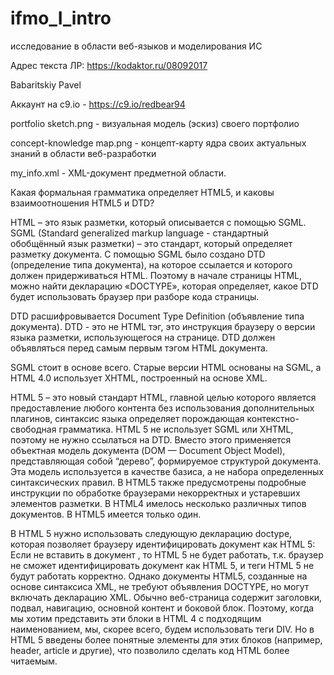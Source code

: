 # ifmo_I_intro
исследование в области веб-языков и моделирования ИС

Адрес текста ЛР:
https://kodaktor.ru/08092017

Babaritskiy Pavel 

Аккаунт на c9.io - https://c9.io/redbear94

portfolio sketch.png - визуальная модель (эскиз) своего портфолио

concept-knowledge map.png - концепт-карту ядра своих актуальных знаний в области веб-разработки

my_info.xml - XML-документ предметной области.

Какая формальная грамматика определяет HTML5, и каковы взаимоотношения HTML5 и DTD?

HTML – это язык разметки, который описывается с помощью SGML. SGML (Standard generalized markup language - стандартный обобщённый язык разметки) – это стандарт, который определяет разметку документа. С помощью SGML было создано DTD (определение типа документа), на которое ссылается и которого должен придерживаться HTML. Поэтому в начале страницы HTML, можно найти декларацию «DOCTYPE», которая определяет, какое DTD будет использовать браузер при разборе кода страницы.

DTD расшифровывается Document Type Definition (объявление типа документа). DTD - это не HTML тэг, это инструкция браузеру о версии языка разметки, использующегося на странице. DTD должен объявляться перед самым первым тэгом HTML документа.

SGML стоит в основе всего. Старые версии HTML основаны на SGML, а HTML 4.0 использует XHTML, построенный на основе XML.

HTML 5 – это новый стандарт HTML, главной целью которого является предоставление любого контента без использования дополнительных плагинов, синтаксис языка определяет порождающая контекстно-свободная грамматика. 
HTML 5 не использует SGML или XHTML, поэтому не нужно ссылаться на DTD. Вместо этого применяется объектная модель документа (DOM — Document Object Model), представляющая собой “дерево”, формируемое структурой документа. Эта модель используется в качестве базиса, а не набора определенных синтаксических правил. В HTML5 также предусмотрены подробные инструкции по обработке браузерами некорректных и устаревших элементов разметки. В HTML4 имелось несколько различных типов документов. В HTML5 имеется только один. 

В HTML 5 нужно использовать следующую декларацию doctype, которая позволяет браузеру идентифицировать документ как HTML 5: <!DOCTYPE html>
Если не вставить в документ <!DOCTYPE html>, то HTML 5 не будет работать, т.к. браузер не сможет идентифицировать документ как HTML 5, и теги HTML 5 не будут работать корректно.
Однако документы HTML5, созданные на основе синтаксиса XML, не требуют объявления DOCTYPE, но могут включать декларацию XML.
Обычно веб-страница содержит заголовки, подвал, навигацию, основной контент и боковой блок. Поэтому, когда мы хотим представить эти блоки в HTML 4 с подходящим наименованием, мы, скорее всего, будем использовать теги DIV. Но в HTML 5 введены более понятные элементы для этих блоков (например, header, article и другие), что позволило сделать код HTML более читаемым.
